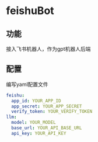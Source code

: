 # feishuBot

## 功能
接入飞书机器人，作为gpt机器人后端

## 配置
编写yaml配置文件
```yaml
feishu:
  app_id: YOUR_APP_ID
  app_secret: YOUR_APP_SECRET
  verify_token: YOUR_VERIFY_TOKEN
llm:
  model: YOUR_MODEL
  base_url: YOUR_API_BASE_URL
  api_key: YOUR_API_KEY

```
